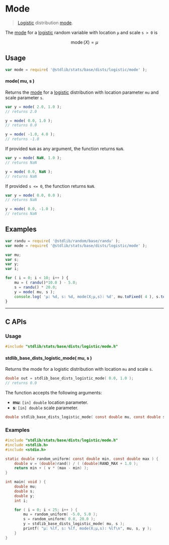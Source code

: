 <!--

@license Apache-2.0

Copyright (c) 2018 The Stdlib Authors.

Licensed under the Apache License, Version 2.0 (the "License");
you may not use this file except in compliance with the License.
You may obtain a copy of the License at

   http://www.apache.org/licenses/LICENSE-2.0

Unless required by applicable law or agreed to in writing, software
distributed under the License is distributed on an "AS IS" BASIS,
WITHOUT WARRANTIES OR CONDITIONS OF ANY KIND, either express or implied.
See the License for the specific language governing permissions and
limitations under the License.

-->

# Mode

> [Logistic][logistic-distribution] distribution [mode][mode].

<!-- Section to include introductory text. Make sure to keep an empty line after the intro `section` element and another before the `/section` close. -->

<section class="intro">

The [mode][mode] for a [logistic][logistic-distribution] random variable with location `μ` and scale `s > 0` is

<!-- <equation class="equation" label="eq:logistic_mode" align="center" raw="\operatorname{mode}\left( X \right) = \mu" alt="Mode for a logistic distribution."> -->

```math
\mathop{\mathrm{mode}}\left( X \right) = \mu
```

<!-- <div class="equation" align="center" data-raw-text="\operatorname{mode}\left( X \right) = \mu" data-equation="eq:logistic_mode">
    <img src="https://cdn.jsdelivr.net/gh/stdlib-js/stdlib@51534079fef45e990850102147e8945fb023d1d0/lib/node_modules/@stdlib/stats/base/dists/logistic/mode/docs/img/equation_logistic_mode.svg" alt="Mode for a logistic distribution.">
    <br>
</div> -->

<!-- </equation> -->

</section>

<!-- /.intro -->

<!-- Package usage documentation. -->

<section class="usage">

## Usage

```javascript
var mode = require( '@stdlib/stats/base/dists/logistic/mode' );
```

#### mode( mu, s )

Returns the [mode][mode] for a [logistic][logistic-distribution] distribution with location parameter `mu` and scale parameter `s`.

```javascript
var y = mode( 2.0, 1.0 );
// returns 2.0

y = mode( 0.0, 1.0 );
// returns 0.0

y = mode( -1.0, 4.0 );
// returns -1.0
```

If provided `NaN` as any argument, the function returns `NaN`.

```javascript
var y = mode( NaN, 1.0 );
// returns NaN

y = mode( 0.0, NaN );
// returns NaN
```

If provided `s <= 0`, the function returns `NaN`.

```javascript
var y = mode( 0.0, 0.0 );
// returns NaN

y = mode( 0.0, -1.0 );
// returns NaN
```

</section>

<!-- /.usage -->

<!-- Package usage notes. Make sure to keep an empty line after the `section` element and another before the `/section` close. -->

<section class="notes">

</section>

<!-- /.notes -->

<!-- Package usage examples. -->

<section class="examples">

## Examples

<!-- eslint no-undef: "error" -->

```javascript
var randu = require( '@stdlib/random/base/randu' );
var mode = require( '@stdlib/stats/base/dists/logistic/mode' );

var mu;
var s;
var y;
var i;

for ( i = 0; i < 10; i++ ) {
    mu = ( randu()*10.0 ) - 5.0;
    s = randu() * 20.0;
    y = mode( mu, s );
    console.log( 'µ: %d, s: %d, mode(X;µ,s): %d', mu.toFixed( 4 ), s.toFixed( 4 ), y.toFixed( 4 ) );
}
```

</section>

<!-- /.examples -->

<!-- C interface documentation. -->

* * *

<section class="c">

## C APIs

<!-- Section to include introductory text. Make sure to keep an empty line after the intro `section` element and another before the `/section` close. -->

<section class="intro">

</section>

<!-- /.intro -->

<!-- C usage documentation. -->

<section class="usage">

### Usage

```c
#include "stdlib/stats/base/dists/logistic/mode.h"
```

#### stdlib_base_dists_logistic_mode( mu, s )

Returns the mode for a logistic distribution with location `mu` and scale `s`.

```c
double out = stdlib_base_dists_logistic_mode( 0.0, 1.0 );
// returns 0.0
```

The function accepts the following arguments:

-   **mu**: `[in] double` location parameter.
-   **s**: `[in] double` scale parameter.

```c
double stdlib_base_dists_logistic_mode( const double mu, const double s );
```

</section>

<!-- /.usage -->

<section class="notes">

</section>

<!-- /.notes -->

<section class="examples">

### Examples

```c
#include "stdlib/stats/base/dists/logistic/mode.h"
#include <stdlib.h>
#include <stdio.h>

static double random_uniform( const double min, const double max ) {
    double v = (double)rand() / ( (double)RAND_MAX + 1.0 );
    return min + ( v * (max - min) );
}

int main( void ) {
    double mu;
    double s;
    double y;
    int i;

    for ( i = 0; i < 25; i++ ) {
        mu = random_uniform( -5.0, 5.0 );
        s = random_uniform( 0.0, 20.0 );
        y = stdlib_base_dists_logistic_mode( mu, s );
        printf( "µ: %lf, s: %lf, mode(X;µ,s): %lf\n", mu, s, y );
    }
}
```

</section>

<!-- /.examples -->

<!-- Section to include cited references. If references are included, add a horizontal rule *before* the section. Make sure to keep an empty line after the `section` element and another before the `/section` close. -->

<section class="references">

</section>

<!-- /.references -->

<!-- Section for related `stdlib` packages. Do not manually edit this section, as it is automatically populated. -->

<section class="related">

</section>

<!-- /.related -->

<!-- Section for all links. Make sure to keep an empty line after the `section` element and another before the `/section` close. -->

<section class="links">

[logistic-distribution]: https://en.wikipedia.org/wiki/Logistic_distribution

[mode]: https://en.wikipedia.org/wiki/Mode_%28statistics%29

</section>

<!-- /.links -->
